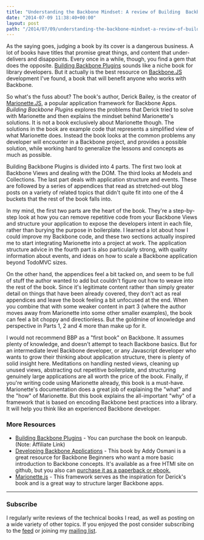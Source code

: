 ```yaml
---
title: "Understanding the Backbone Mindset: A review of Building  Backbone Plugins by Derick Bailey"
date: "2014-07-09 11:38:40+00:00"
layout: post
path: "/2014/07/09/understanding-the-backbone-mindset-a-review-of-building-backbone-plugins-by-derick-bailey"
---
```


As the saying goes, judging a book by its cover is a dangerous business.  A lot of books have titles that promise great things, and content that under-delivers and disappoints.  Every once in a while, though, you find a gem that does the opposite. [Building Backbone Plugins][bbp] sounds like a niche book for library developers.  But it actually is the best resource on [Backbone.JS][backbone] development I've found, a book that will benefit anyone who works with Backbone.

So what's the fuss about?  The book's author, Derick Bailey, is the creator of [Marionette.JS][marionette], a popular application framework for Backbone Apps.  *Building Backbone Plugins* explores the problems that Derick tried to solve with Marionette and then explains the mindset behind Marionette's solutions.  It is not a book exclusively about Marionette though.  The solutions in the book are example code that represents a simplified view of what Marionette does.  Instead the book looks at the common problems any developer will encounter in a Backbone project, and provides a possible solution, while working hard to generalize the lessons and concepts as much as possible.

Building Backbone Plugins is divided into 4 parts.  The first two look at Backbone Views and dealing with the DOM.  The third looks at Models and Collections.  The last part deals with application structure and events.  These are followed by a series of appendices that read as stretched-out blog posts on a variety of related topics that didn't quite fit into one of the 4 buckets that the rest of the book falls into.  

In my mind, the first two parts are the heart of the book.  They're a step-by-step look at how you can remove repetitive code from your Backbone Views and structure your application to expose the developers intent in each file, rather than burying the purpose in boilerplate. I learned a lot about how I could improve my Backbone code, and these two sections actually inspired me to start integrating Marionette into a project at work. The application structure advice in the fourth part is also particularly strong, with quality information about events, and ideas on how to scale a Backbone application beyond TodoMVC sizes.

On the other hand, the appendices feel a bit tacked on, and seem to be full of stuff the author wanted to add but couldn't figure out how to weave into the rest of the book.  Since it's legitimate content rather than simply greater detail on things that have been already covered, they don't act as real appendices and leave the book feeling a bit unfocused at the end. When you combine that with some weaker content in part 3 (where the author moves away from Marionette into some other smaller examples), the book can feel a bit choppy and directionless.  But the goldmine of knowledge and perspective in Parts 1, 2 and 4 more than make up for it.  

I would not recommend BBP as a "first book" on Backbone.  It assumes plenty of knowledge, and doesn't attempt to teach Backbone basics.  But for an intermediate level Backbone developer, or any Javascript developer who wants to grow their thinking about application structure, there is plenty of solid insight here. Meditations on handling nested views, cleaning up unused views, abstracting out repetitive boilerplate, and structuring genuinely large applications are all worth the price of the book.  Finally, if you're writing code using Marionette already, this book is a must-have.  Marionette's documentation does a great job of explaining the "what" and the "how" of Marionette.  But this book explains the all-important "why" of a framework that is based on encoding Backbone best practices into a library. It will help you think like an experienced Backbone developer.

### More Resources

- [Building Backbone Plugins][bbp] - You can purchase the book on leanpub. (Note: Affiliate Link)
- [Developing Backbone Applications](http://addyosmani.github.io/backbone-fundamentals/) - This book by Addy Osmani is a great resource for Backbone Beginners who want a more basic introduction to Backbone concepts.  It's available as a free HTMl site on github, but you also can <a href="http://www.amazon.com/gp/product/1449328253/ref=as_li_tl?ie=UTF8&camp=1789&creative=390957&creativeASIN=1449328253&linkCode=as2&tag=productjavasc-20&linkId=5RQTSOTPFIGKMLJK">purchase it as a paperback or ebook.</a><img src="http://ir-na.amazon-adsystem.com/e/ir?t=productjavasc-20&l=as2&o=1&a=1449328253" width="1" height="1" alt="" style="border:none !important; margin:0px !important;" />
- [Marionette.js][marionette] - This framework serves as the inspiration for Derick's book and is a great way to structure larger Backbone apps.

---
### Subscribe

I regularly write reviews of the technical books I read, as well as posting on a wide variety of other topics. If you enjoyed the post consider subscribing to the [feed](http://feedpress.me/benmccormick) or joining my [mailing list](http://eepurl.com/WFYon).  







[bbp]: https://leanpub.com/building-backbone-plugins?a=3a4Srv2pP9p87WQ_eoDoGp
[backbone]: http://backbonejs.org/
[marionette]:http://marionettejs.com/
